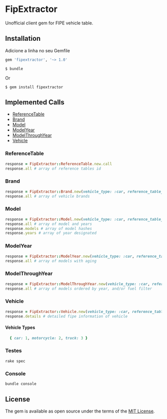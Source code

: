 # FipExtractor

Unofficial client gem for FIPE vehicle table.

## Installation

Adicione a linha no seu Gemfile

```ruby
gem 'fipextractor', '~> 1.0'
```

    $ bundle

Or

    $ gem install fipextractor

## Implemented Calls

- [ReferenceTable](#referencetable)
- [Brand](#brand)
- [Model](#Model)
- [ModelYear](#modelyear)
- [ModelThroughYear](#modelthroughyear)
- [Vehicle](#vehicle)

### ReferenceTable

```ruby
response = FipExtractor::ReferenceTable.new.call
response.all # array of reference tables id
```

### Brand

```ruby
response = FipExtractor::Brand.new(vehicle_type: :car, reference_table_id: 66).call
response.all # array of vehicle brands
```

### Model

```ruby
response = FipExtractor::Model.new(vehicle_type: :car, reference_table_id: 66, brand_id: 44).call
response.all # array of model and years
response.models # array of model hashes
response.years # array of year designated
```

### ModelYear

```ruby
response = FipExtractor::ModelYear.new(vehicle_type: :car, reference_table_id: 66, brand_id: 44, model_id: 1878).call
response.all # array of models with aging
```

### ModelThroughYear

```ruby
response = FipExtractor::ModelThroughYear.new(vehicle_type: :car, reference_table_id: 66, brand_id: 44, year: 1999, fuel: 1).call
response.all # array of models ordered by year, and/or fuel filter
```

### Vehicle

```ruby
response = FipExtractor::Vehicle.new(vehicle_type: :car, reference_table_id: 237, brand_id: 59, model_id: 2365, year: 1999, fuel: 3).call
response.details # detailed fipe information of vehicle
```

#### Vehicle Types

```ruby
  { car: 1, motorcycle: 2, truck: 3 }
```

### Testes

`rake spec`

### Console

`bundle console`

## License

The gem is available as open source under the terms of the [MIT License](https://opensource.org/licenses/MIT).
